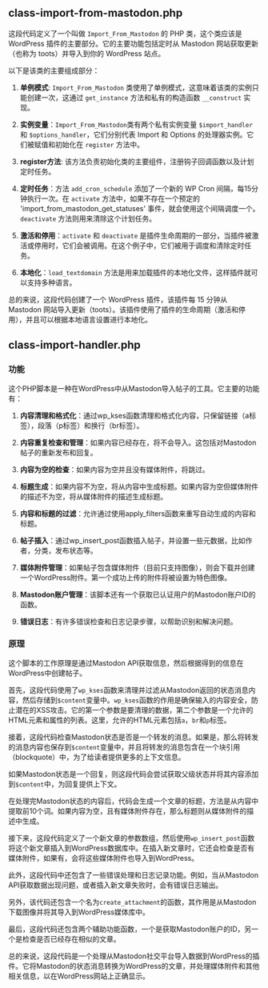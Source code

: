## class-import-from-mastodon.php

这段代码定义了一个叫做 `Import_From_Mastodon` 的 PHP 类，这个类应该是 WordPress 插件的主要部分。它的主要功能包括定时从 Mastodon 网站获取更新（也称为 toots）并导入到你的 WordPress 站点。

以下是该类的主要组成部分：

1.  **单例模式**: `Import_From_Mastodon` 类使用了单例模式，这意味着该类的实例只能创建一次，这通过 `get_instance` 方法和私有的构造函数 `__construct` 实现。
    
2.  **实例变量**：`Import_From_Mastodon`类有两个私有实例变量 `$import_handler` 和 `$options_handler`，它们分别代表 Import 和 Options 的处理器实例。它们被赋值和初始化在 `register` 方法中。
    
3.  **register方法**: 该方法负责初始化类的主要组件，注册钩子回调函数以及计划定时任务。
    
4.  **定时任务**：方法 `add_cron_schedule` 添加了一个新的 WP Cron 间隔，每15分钟执行一次。在 `activate` 方法中，如果不存在一个预定的 'import\_from\_mastodon\_get\_statuses' 事件，就会使用这个间隔调度一个。`deactivate` 方法则用来清除这个计划任务。
    
5.  **激活和停用**：`activate` 和 `deactivate` 是插件生命周期的一部分，当插件被激活或停用时，它们会被调用。在这个例子中，它们被用于调度和清除定时任务。
    
6.  **本地化**：`load_textdomain` 方法是用来加载插件的本地化文件，这样插件就可以支持多种语言。
    

总的来说，这段代码创建了一个 WordPress 插件，该插件每 15 分钟从 Mastodon 网站导入更新（toots）。该插件使用了插件的生命周期（激活和停用），并且可以根据本地语言设置进行本地化。

## class-import-handler.php

### 功能

这个PHP脚本是一种在WordPress中从Mastodon导入帖子的工具。它主要的功能有：

1.  **内容清理和格式化**：通过wp\_kses函数清理和格式化内容，只保留链接（a标签），段落（p标签）和换行（br标签）。
    
2.  **内容重复检查和管理**：如果内容已经存在，将不会导入。这包括对Mastodon帖子的重新发布和回复。
    
3.  **内容为空的检查**：如果内容为空并且没有媒体附件，将跳过。
    
4.  **标题生成**：如果内容不为空，将从内容中生成标题。如果内容为空但媒体附件的描述不为空，将从媒体附件的描述生成标题。
    
5.  **内容和标题的过滤**：允许通过使用apply\_filters函数来重写自动生成的内容和标题。
    
6.  **帖子插入**：通过wp\_insert\_post函数插入帖子，并设置一些元数据，比如作者，分类，发布状态等。
    
7.  **媒体附件管理**：如果帖子包含媒体附件（目前只支持图像），则会下载并创建一个WordPress附件。第一个成功上传的附件将被设置为特色图像。
    
8.  **Mastodon账户管理**：该脚本还有一个获取已认证用户的Mastodon账户ID的函数。
    
9.  **错误日志**：有许多错误检查和日志记录步骤，以帮助识别和解决问题。

### 原理
    
这个脚本的工作原理是通过Mastodon API获取信息，然后根据得到的信息在WordPress中创建帖子。

首先，这段代码使用了`wp_kses`函数来清理并过滤从Mastodon返回的状态消息内容，然后存储到`$content`变量中。`wp_kses`函数的作用是确保输入的内容安全，防止潜在的XSS攻击。它的第一个参数是要清理的数据，第二个参数是一个允许的HTML元素和属性的列表。这里，允许的HTML元素包括`a`，`br`和`p`标签。

接着，这段代码检查Mastodon状态是否是一个转发的消息。如果是，那么将转发的消息内容也保存到`$content`变量中，并且将转发的消息包含在一个块引用（blockquote）中，为了给读者提供更多的上下文信息。

如果Mastodon状态是一个回复，则这段代码会尝试获取父级状态并将其内容添加到`$content`中，为回复提供上下文。

在处理完Mastodon状态的内容后，代码会生成一个文章的标题，方法是从内容中提取前10个词。如果内容为空，且有媒体附件存在，那么标题则从媒体附件的描述中生成。

接下来，这段代码定义了一个新文章的参数数组，然后使用`wp_insert_post`函数将这个新文章插入到WordPress数据库中。在插入新文章时，它还会检查是否有媒体附件，如果有，会将这些媒体附件也导入到WordPress。

此外，这段代码中还包含了一些错误处理和日志记录功能。例如，当从Mastodon API获取数据出现问题，或者插入新文章失败时，会有错误日志输出。

另外，该代码还包含一个名为`create_attachment`的函数，其作用是从Mastodon下载图像并将其导入到WordPress媒体库中。

最后，这段代码还包含两个辅助功能函数，一个是获取Mastodon账户的ID，另一个是检查是否已经存在相似的文章。

总的来说，这段代码是一个处理从Mastodon社交平台导入数据到WordPress的插件。它将Mastodon的状态消息转换为WordPress的文章，并处理媒体附件和其他相关信息，以在WordPress网站上正确显示。
